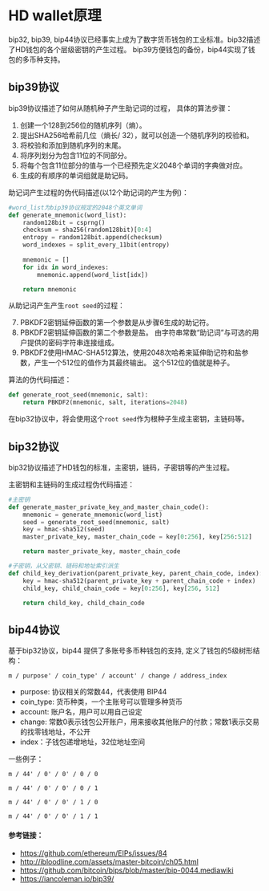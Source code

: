 # HD wallet原理

bip32, bip39, bip44协议已经事实上成为了数字货币钱包的工业标准。bip32描述了HD钱包的各个层级密钥的产生过程。
bip39方便钱包的备份，bip44实现了钱包的多币种支持。

## bip39协议

bip39协议描述了如何从随机种子产生助记词的过程， 具体的算法步骤：

1. 创建一个128到256位的随机序列（熵）。
2. 提出SHA256哈希前几位（熵长/ 32），就可以创造一个随机序列的校验和。
3. 将校验和添加到随机序列的末尾。
4. 将序列划分为包含11位的不同部分。
5. 将每个包含11位部分的值与一个已经预先定义2048个单词的字典做对应。
6. 生成的有顺序的单词组就是助记码。

助记词产生过程的伪代码描述(以12个助记词的产生为例)：

```python
#word_list为bip39协议规定的2048个英文单词
def generate_mnemonic(word_list):
    random128bit = csprng()
    checksum = sha256(random128bit)[0:4]
    entropy = random128bit.append(checksum)
    word_indexes = split_every_11bit(entropy)
    
    mnemonic = []
    for idx in word_indexes:
        mnemonic.append(word_list[idx])

    return mnemonic
```

从助记词产生产生`root seed`的过程：

7. PBKDF2密钥延伸函数的第一个参数是从步骤6生成的助记符。
8. PBKDF2密钥延伸函数的第二个参数是盐。 由字符串常数“助记词”与可选的用户提供的密码字符串连接组成。
9. PBKDF2使用HMAC-SHA512算法，使用2048次哈希来延伸助记符和盐参数，产生一个512位的值作为其最终输出。 这个512位的值就是种子。

算法的伪代码描述：

```python
def generate_root_seed(mnemonic, salt):
    return PBKDF2(mnemonic, salt, iterations=2048)
```

在bip32协议中，将会使用这个`root seed`作为根种子生成主密钥，主链码等。

## bip32协议

bip32协议描述了HD钱包的标准，主密钥，链码，子密钥等的产生过程。

主密钥和主链码的生成过程伪代码描述：

```python
#主密钥
def generate_master_private_key_and_master_chain_code():
    mnemonic = generate_mnemonic(word_list)
    seed = generate_root_seed(mnemonic, salt)
    key = hmac-sha512(seed)
    master_private_key, master_chain_code = key[0:256], key[256:512]

    return master_private_key, master_chain_code

#子密钥，从父密钥、链码和地址索引派生
def child_key_derivation(parent_private_key, parent_chain_code, index):
    key = hmac-sha512(parent_private_key + parent_chain_code + index)
    child_key, child_chain_code = key[0:256], key[256, 512]

    return child_key, child_chain_code
```

## bip44协议

基于bip32协议，bip44 提供了多账号多币种钱包的支持, 定义了钱包的5级树形结构：

`m / purpose' / coin_type' / account' / change / address_index`


* purpose: 协议相关的常数44，代表使用 BIP44
* coin_type: 货币种类，一个主账号可以管理多种货币
* account: 账户名，用户可以用自己设定
* change: 常数0表示钱包公开账户，用来接收其他账户的付款；常数1表示交易的找零钱地址，不公开
* index：子钱包递增地址，32位地址空间

一些例子：

`m / 44' / 0' / 0' / 0 / 0`

`m / 44' / 0' / 0' / 0 / 1`

`m / 44' / 0' / 0' / 1 / 0`

`m / 44' / 0' / 0' / 1 / 1`


#### 参考链接：

* https://github.com/ethereum/EIPs/issues/84
* http://ibloodline.com/assets/master-bitcoin/ch05.html
* https://github.com/bitcoin/bips/blob/master/bip-0044.mediawiki
* https://iancoleman.io/bip39/
